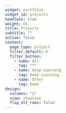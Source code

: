 ```yaml
---
widget: portfolio
widget_id: projects
headless: true
weight: 65
title: Projects
subtitle: ""
active: false
content:
  page_type: project
  filter_default: 0
  filter_button:
    - name: All
      tag: "*"
    - name: Deep Learning
      tag: Deep Learning
    - name: Other
      tag: Demo
design:
  columns: "1"
  view: showcase
  flip_alt_rows: false
---
```

